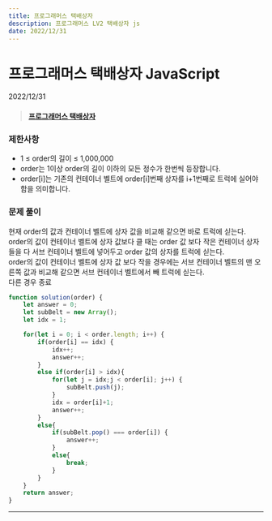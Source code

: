 ```yaml
---
title: 프로그래머스 택배상자
description: 프로그래머스 LV2 택배상자 js
date: 2022/12/31
---
```


# 프로그래머스 택배상자 JavaScript
<div class="flex justify-end text-sm">2022/12/31</div>

> #### <a href="https://school.programmers.co.kr/learn/courses/30/lessons/131704" target="_blank">프로그래머스 택배상자</a>

### 제한사항
- 1 ≤ order의 길이 ≤ 1,000,000
- order는 1이상 order의 길이 이하의 모든 정수가 한번씩 등장합니다.
- order\[i]는 기존의 컨테이너 벨트에 order\[i]번째 상자를 i+1번째로 트럭에 실어야 함을 의미합니다.

### 문제 풀이
현재 order의 값과 컨테이너 벨트에 상자 값을 비교해 같으면 바로 트럭에 싣는다.  
order의 값이 컨테이너 벨트에 상자 값보다 클 때는 order 값 보다 작은 컨테이너 상자들을 다 서브 컨테이너 벨트에 넣어두고 order 값의 상자를 트럭에 싣는다.  
order의 값이 컨테이너 벨트에 상자 값 보다 작을 경우에는 서브 컨테이너 벨트의 맨 오른쪽 값과 비교해 같으면 서브 컨테이너 벨트에서 빼 트럭에 싣는다.  
다른 경우 종료
``` js
function solution(order) {
    let answer = 0;
    let subBelt = new Array();
    let idx = 1;

    for(let i = 0; i < order.length; i++) {
        if(order[i] == idx) {
            idx++;
            answer++;
        }
        else if(order[i] > idx){
            for(let j = idx;j < order[i]; j++) {
                subBelt.push(j);
            }
            idx = order[i]+1;
            answer++;
        }
        else{
            if(subBelt.pop() === order[i]) {
                answer++;
            }
            else{
                break;
            }
        }
    }
    return answer;
}
```


---